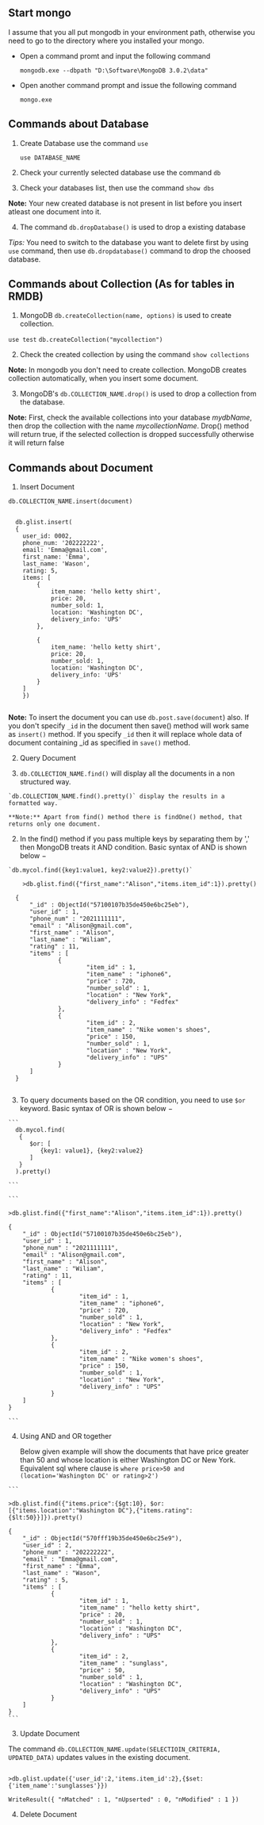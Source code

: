 ## Start mongo

  I assume that you all put mongodb in your environment path, otherwise you need to go to the directory where you installed your mongo.

  * Open a command promt and input the following command 
    
    `mongodb.exe --dbpath "D:\Software\MongoDB 3.0.2\data"`
  * Open another command prompt and issue the following command 
   
    `mongo.exe`
  
## Commands about Database 

1. Create Database use the command `use`

    `use DATABASE_NAME`
    
2. Check your currently selected database use the command `db`

3. Check your databases list, then use the command `show dbs`

  **Note:** Your new created database is not present in list before you insert atleast one document into it.

4. The command `db.dropDatabase()` is used to drop a existing database

  *Tips:* You need to switch to the database you want to delete first by using `use` command, then use `db.dropdatabase()` command to drop the choosed database.

## Commands about Collection (As for tables in RMDB)

1. MongoDB `db.createCollection(name, options)` is used to create collection.

  `use test`
  `db.createCollection("mycollection")`

2. Check the created collection by using the command `show collections`

  **Note:** In mongodb you don't need to create collection. MongoDB creates collection automatically, when you insert some document.

3. MongoDB's `db.COLLECTION_NAME.drop()` is used to drop a collection from the database.

  **Note:** First, check the available collections into your database _mydbName_, then drop the collection with the name _mycollectionName_. Drop() method will return true, if the selected collection is dropped successfully otherwise it will return false

## Commands about Document

1. Insert Document

  `db.COLLECTION_NAME.insert(document)`

```

  db.glist.insert(
  {	
  	user_id: 0002,
  	phone_num: '202222222',
  	email: 'Emma@gmail.com',
  	first_name: 'Emma',
  	last_name: 'Wason',
  	rating: 5,
  	items: [
  		{
  			item_name: 'hello ketty shirt',
  			price: 20,
  			number_sold: 1,
  			location: 'Washington DC',
  			delivery_info: 'UPS'
  		},
  
  		{
  			item_name: 'hello ketty shirt',
  			price: 20,
  			number_sold: 1,
  			location: 'Washington DC',
  			delivery_info: 'UPS'
  		}
  	]
	})
	
```

  **Note:** To insert the document you can use `db.post.save(document`) also. If you don't specify `_id` in the document then save() method will work same as `insert()` method. If you specify `_id` then it will replace whole data of document containing _id as specified in `save()` method.

2. Query Document
  
  1. `db.COLLECTION_NAME.find()` will display all the documents in a non structured way.

  	`db.COLLECTION_NAME.find().pretty()` display the results in a formatted way.

  	**Note:** Apart from find() method there is findOne() method, that returns only one document.
  
  2. In the find() method if you pass multiple keys by separating them by ',' then MongoDB treats it AND condition. Basic syntax of AND is shown below −

  	`db.mycol.find({key1:value1, key2:value2}).pretty()`

  ```
	  >db.glist.find({"first_name":"Alison","items.item_id":1}).pretty()
	
	{
        "_id" : ObjectId("57100107b35de450e6bc25eb"),
        "user_id" : 1,
        "phone_num" : "2021111111",
        "email" : "Alison@gmail.com",
        "first_name" : "Alison",
        "last_name" : "Wiliam",
        "rating" : 11,
        "items" : [
                {
                        "item_id" : 1,
                        "item_name" : "iphone6",
                        "price" : 720,
                        "number_sold" : 1,
                        "location" : "New York",
                        "delivery_info" : "Fedfex"
                },
                {
                        "item_id" : 2,
                        "item_name" : "Nike women's shoes",
                        "price" : 150,
                        "number_sold" : 1,
                        "location" : "New York",
                        "delivery_info" : "UPS"
                }
        ]
	}
	
  ```
  
  3. To query documents based on the OR condition, you need to use `$or` keyword. Basic syntax of OR is shown below −

	```
	  db.mycol.find(
	   {
	      $or: [
	         {key1: value1}, {key2:value2}
	      ]
	   }
	  ).pretty()
	
	```  
	
	```
	
	>db.glist.find({"first_name":"Alison","items.item_id":1}).pretty()
	
	{
        "_id" : ObjectId("57100107b35de450e6bc25eb"),
        "user_id" : 1,
        "phone_num" : "2021111111",
        "email" : "Alison@gmail.com",
        "first_name" : "Alison",
        "last_name" : "Wiliam",
        "rating" : 11,
        "items" : [
                {
                        "item_id" : 1,
                        "item_name" : "iphone6",
                        "price" : 720,
                        "number_sold" : 1,
                        "location" : "New York",
                        "delivery_info" : "Fedfex"
                },
                {
                        "item_id" : 2,
                        "item_name" : "Nike women's shoes",
                        "price" : 150,
                        "number_sold" : 1,
                        "location" : "New York",
                        "delivery_info" : "UPS"
                }
        ]
	}
	
	```
  4. Using AND and OR together
  
     Below given example will show the documents that have price greater than 50 and whose location is either Washington DC or New York. Equivalent sql where clause is `where price>50 and (location='Washington DC' or rating>2')`
	
	```
	
	>db.glist.find({"items.price":{$gt:10}, $or:[{"items.location":"Washington DC"},{"items.rating":{$lt:50}}]}).pretty()
	
	{
        "_id" : ObjectId("570fff19b35de450e6bc25e9"),
        "user_id" : 2,
        "phone_num" : "202222222",
        "email" : "Emma@gmail.com",
        "first_name" : "Emma",
        "last_name" : "Wason",
        "rating" : 5,
        "items" : [
                {
                        "item_id" : 1,
                        "item_name" : "hello ketty shirt",
                        "price" : 20,
                        "number_sold" : 1,
                        "location" : "Washington DC",
                        "delivery_info" : "UPS"
                },
                {
                        "item_id" : 2,
                        "item_name" : "sunglass",
                        "price" : 50,
                        "number_sold" : 1,
                        "location" : "Washington DC",
                        "delivery_info" : "UPS"
                }
        ]
	}
	```
3. Update Document

  The command `db.COLLECTION_NAME.update(SELECTIOIN_CRITERIA, UPDATED_DATA)` updates values in the existing document. 

  ```
  
  >db.glist.update({'user_id':2,'items.item_id':2},{$set:{'item_name':'sunglasses'}})

  WriteResult({ "nMatched" : 1, "nUpserted" : 0, "nModified" : 1 })

  ```
4. Delete Document


